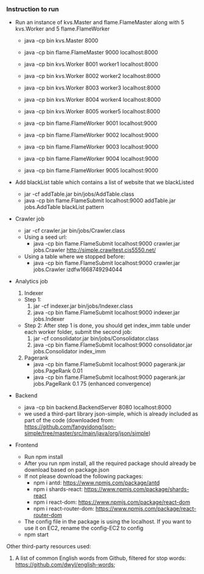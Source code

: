 ### Instruction to run

- Run an instance of kvs.Master and flame.FlameMaster along with 5 kvs.Worker and 5 flame.FlameWorker
  - java -cp bin kvs.Master 8000 
  - java -cp bin flame.FlameMaster 9000 localhost:8000 

  - java -cp bin kvs.Worker 8001 worker1 localhost:8000 
  - java -cp bin kvs.Worker 8002 worker2 localhost:8000 
  - java -cp bin kvs.Worker 8003 worker3 localhost:8000 
  - java -cp bin kvs.Worker 8004 worker4 localhost:8000 
  - java -cp bin kvs.Worker 8005 worker5 localhost:8000 

  - java -cp bin flame.FlameWorker 9001 localhost:9000 
  - java -cp bin flame.FlameWorker 9002 localhost:9000 
  - java -cp bin flame.FlameWorker 9003 localhost:9000 
  - java -cp bin flame.FlameWorker 9004 localhost:9000 
  - java -cp bin flame.FlameWorker 9005 localhost:9000 

- Add blackList table which contains a list of website that we blackListed
  - jar -cf addTable.jar bin/jobs/AddTable.class
  - java -cp bin flame.FlameSubmit localhost:9000 addTable.jar jobs.AddTable blackList pattern

- Crawler job
  - jar -cf crawler.jar bin/jobs/Crawler.class
  - Using a seed url:
    - java -cp bin flame.FlameSubmit localhost:9000 crawler.jar jobs.Crawler http://simple.crawltest.cis5550.net/
  - Using a table where we stopped before:
    - java -cp bin flame.FlameSubmit localhost:9000 crawler.jar jobs.Crawler izdfw1668749294044

- Analytics job
  1. Indexer
    - Step 1:
      1. jar -cf indexer.jar bin/jobs/Indexer.class
      2. java -cp bin flame.FlameSubmit localhost:9000 indexer.jar jobs.Indexer
    - Step 2: After step 1 is done, you should get index_imm table under each worker folder, submit the second job:
      1. jar -cf consolidator.jar bin/jobs/Consolidator.class
      2. java -cp bin flame.FlameSubmit localhost:9000 consolidator.jar jobs.Consolidator index_imm
  2. Pagerank
	  - java -cp bin flame.FlameSubmit localhost:9000 pagerank.jar jobs.PageRank 0.01
	  - java -cp bin flame.FlameSubmit localhost:9000 pagerank.jar jobs.PageRank 0.1 75 (enhanced convergence)

- Backend
  - java -cp bin backend.BackendServer 8080 localhost:8000
  - we used a third-part library json-simple, which is already included as part of the code (downloaded from: https://github.com/fangyidong/json-simple/tree/master/src/main/java/org/json/simple)

- Frontend
  - Run npm install
  - After you run npm install, all the required package should already be download based on package.json
  - If not please download the following packages:
    - npm i antd: https://www.npmjs.com/package/antd
    - npm i shards-react: https://www.npmjs.com/package/shards-react
    - npm i react-dom: https://www.npmjs.com/package/react-dom
    - npm i react-router-dom: https://www.npmjs.com/package/react-router-dom
  - The config file in the package is using the localhost. If you want to use it on EC2, rename the config-EC2 to config
  - npm start
  
 Other third-party resources used:
 1. A list of common English words from Github, filtered for stop words: https://github.com/dwyl/english-words;
